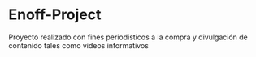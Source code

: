 # Enoff-Project
Proyecto realizado con fines periodisticos a la compra y divulgación de contenido tales como videos informativos
